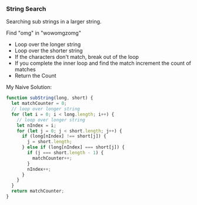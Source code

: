 ### String Search

Searching sub strings in a larger string.

Find "omg" in "wowomgzomg"

- Loop over the longer string
- Loop over the shorter string
- If the characters don't match, break out of the loop
- If you complete the inner loop and find the match increment the count of matches
- Return the Count

My Naive Solution:

```javascript
function subString(long, short) {
  let matchCounter = 0;
  // loop over longer string
  for (let i = 0; i < long.length; i++) {
    // loop over longer string
    let nIndex = i;
    for (let j = 0; j < short.length; j++) {
      if (long[nIndex] !== short[j]) {
        j = short.length;
      } else if (long[nIndex] === short[j]) {
        if (j === short.length - 1) {
          matchCounter++;
        }
        nIndex++;
      }
    }
  }
  return matchCounter;
}
```
